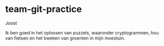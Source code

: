 # team-git-practice

Joost

Ik ben goed in het oplossen van puzzels, waaronder cryptogrammen, hou van fietsen en het kweken van groenten in mijn moestuin.